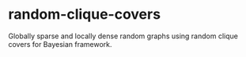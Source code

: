 # random-clique-covers
Globally sparse and locally dense random graphs using random clique covers for Bayesian framework.
